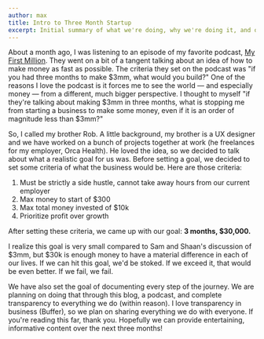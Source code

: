 ```yaml
---
author: max
title: Intro to Three Month Startup
excerpt: Initial summary of what we're doing, why we're doing it, and our goals.
---
```

About a month ago, I was listening to an episode of my favorite podcast, [My First Million](https://thehustle.co/my-first-million-podcast/). They went on a bit of a tangent talking about an idea of how to make money as fast as possible. The criteria they set on the podcast was "if you had three months to make $3mm, what would you build?" One of the reasons I love the podcast is it forces me to see the world — and especially money — from a different, much bigger perspective. I thought to myself "if they're talking about making $3mm in three months, what is stopping me from starting a business to make some money, even if it is an order of magnitude less than $3mm?"

So, I called my brother Rob. A little background, my brother is a UX designer and we have worked on a bunch of projects together at work (he freelances for my employer, Orca Health). He loved the idea, so we decided to talk about what a realistic goal for us was. Before setting a goal, we decided to set some criteria of what the business would be. Here are those criteria:

1. Must be strictly a side hustle, cannot take away hours from our current employer
2. Max money to start of $300
3. Max total money invested of $10k
4. Prioritize profit over growth

After setting these criteria, we came up with our goal: **3 months, $30,000.**

I realize this goal is very small compared to Sam and Shaan's discussion of $3mm, but $30k is enough money to have a material difference in each of our lives. If we can hit this goal, we'd be stoked. If we exceed it, that would be even better. If we fail, we fail.

We have also set the goal of documenting every step of the journey. We are planning on doing that through this blog, a podcast, and complete transparency to everything we do (within reason). I love transparency in business (Buffer), so we plan on sharing everything we do with everyone. If you're reading this far, thank you. Hopefully we can provide entertaining, informative content over the next three months!
